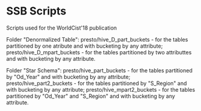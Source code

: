 # SSB Scripts
Scripts used for the WorldCist'18 publication

Folder "Denormalized Table": 
  presto/hive_D_part_buckets - for the tables partitioned by one atribute and with bucketing by any attribute; 
  presto/hive_D_mpart_buckets - for the tables partitioned by two attributtes and with bucketing by any attribute.
  
Folder "Star Schema":
  presto/hive_part_buckets - for the tables partitioned by "Od_Year" and with bucketing by any attribute;
  presto/hive_part2_buckets - for the tables partitioned by "S_Region" and with bucketing by any attribute;
  presto/hive_mpart2_buckets - for the tables partitioned by "Od_Year" and "S_Region" and with bucketing by any attribute.
